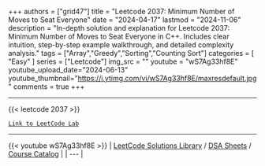 
+++
authors = ["grid47"]
title = "Leetcode 2037: Minimum Number of Moves to Seat Everyone"
date = "2024-04-17"
lastmod = "2024-11-06"
description = "In-depth solution and explanation for Leetcode 2037: Minimum Number of Moves to Seat Everyone in C++. Includes clear intuition, step-by-step example walkthrough, and detailed complexity analysis."
tags = ["Array","Greedy","Sorting","Counting Sort"]
categories = [
    "Easy"
]
series = ["Leetcode"]
img_src = ""
youtube = "wS7Ag33hf8E"
youtube_upload_date="2024-06-13"
youtube_thumbnail="https://i.ytimg.com/vi/wS7Ag33hf8E/maxresdefault.jpg"
comments = true
+++



---
{{< leetcode 2037 >}}

[`Link to LeetCode Lab`](https://leetcode.com/problems/minimum-number-of-moves-to-seat-everyone/description/)

---
{{< youtube wS7Ag33hf8E >}}
| [LeetCode Solutions Library](https://grid47.xyz/leetcode/) / [DSA Sheets](https://grid47.xyz/sheets/) / [Course Catalog](https://grid47.xyz/courses/) |
| --- |
